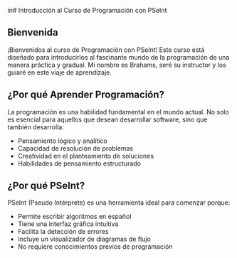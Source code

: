 in# Introducción al Curso de Programación con PSeInt

## Bienvenida
¡Bienvenidos al curso de Programación con PSeInt! Este curso está diseñado para introducirlos al fascinante mundo de la programación de una manera práctica y gradual. Mi nombre es Brahams, seré su instructor y los guiaré en este viaje de aprendizaje.

## ¿Por qué Aprender Programación?
La programación es una habilidad fundamental en el mundo actual. No solo es esencial para aquellos que desean desarrollar software, sino que también desarrolla:
- Pensamiento lógico y analítico
- Capacidad de resolución de problemas
- Creatividad en el planteamiento de soluciones
- Habilidades de pensamiento estructurado

## ¿Por qué PSeInt?
PSeInt (Pseudo Intérprete) es una herramienta ideal para comenzar porque:
- Permite escribir algoritmos en español
- Tiene una interfaz gráfica intuitiva
- Facilita la detección de errores
- Incluye un visualizador de diagramas de flujo
- No requiere conocimientos previos de programación

